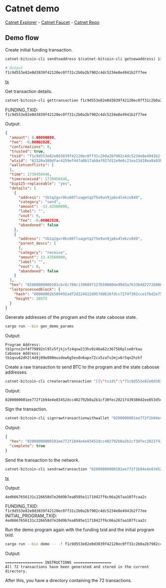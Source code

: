 # Catnet demo

[Catnet Explorer](https://catnet-mempool.btcwild.life/) - [Catnet Faucet](https://catnet-faucet.btcwild.life/) - [Catnet Repo](https://github.com/Bitcoin-Wildlife-Sanctuary/catnet)

## Demo flow

Create initial funding transaction.

```bash
catnet-bitcoin-cli sendtoaddress $(catnet-bitcoin-cli getnewaddress) 13.4356

# Output
f1c9d553e82e0d3839f42120ec0ff31c2b0a2b7902c4dc5234e8e4941b2f77ee
```

[tx](https://catnet-mempool.btcwild.life/tx/f1c9d553e82e0d3839f42120ec0ff31c2b0a2b7902c4dc5234e8e4941b2f77ee)

Get transaction details.

```bash
catnet-bitcoin-cli gettransaction f1c9d553e82e0d3839f42120ec0ff31c2b0a2b7902c4dc5234e8e4941b2f77ee
```

FUNDING_TXID: `f1c9d553e82e0d3839f42120ec0ff31c2b0a2b7902c4dc5234e8e4941b2f77ee`

Output:

```json
{
  "amount": 0.00000000,
  "fee": -0.00002820,
  "confirmations": 0,
  "trusted": true,
  "txid": "f1c9d553e82e0d3839f42120ec0ff31c2b0a2b7902c4dc5234e8e4941b2f77ee",
  "wtxid": "62320a380dfac4259ef447a0b17ab9af927d12e9e6c21ea13d18ea8a93b8310d",
  "walletconflicts": [
  ],
  "time": 1739450446,
  "timereceived": 1739450446,
  "bip125-replaceable": "yes",
  "details": [
    {
      "address": "tb1q2gvr0ks60fluagetq2f5e9un9jp6x4lekzv849",
      "category": "send",
      "amount": -13.43560000,
      "label": "",
      "vout": 0,
      "fee": -0.00002820,
      "abandoned": false
    },
    {
      "address": "tb1q2gvr0ks60fluagetq2f5e9un9jp6x4lekzv849",
      "parent_descs": [
      ],
      "category": "receive",
      "amount": 13.43560000,
      "label": "",
      "vout": 0,
      "abandoned": false
    }
  ],
  "hex": "02000000000101cbc6c780c1390897127b59000de99d3a7633b482272b906eeaccb5fbe3abf4bb0000000000fdffffff024019155000000000160014521837da1a7a7fcea32b02934c97932c83a357f93afe559e0000000016001420d18842baa78443a5b50acdca035549a1386dfd0247304402201a3b58b6947a1df0f069023b811ba3dffa4734b6a09b9d019c1cc4e35d7ec96d0220047c15de6361122fe4a6ea26a7e1ebf586a8b8b73666f837bebea594fb72d7d10121039d5ecf2993f4cbeadab7afdf4ea67a80121390786ea54eff2adbf10f3fac9944af960000",
  "lastprocessedblock": {
    "hash": "00000002b589492adf2d224922d957dd626fdcc7274f302cce1fbd2e7566e080",
    "height": 38575
  }
}
```

Generate addresses of the program and the state caboose state.

```bash
cargo run --bin gen_demo_params
```

Output:

```text
Program Address: tb1prns2nf4f79892nl9lv5fjkjsfz4qxw233hv0z46a62z367566plse0rkau
Caboose Address: tb1qvu62dh2l4d9j09e880musdew6g5ex8n6apx72cx5zafv2mjx6r5qn2hzkf
```

Create a raw transaction to send BTC to the program and the state caboose addresses.

```bash
catnet-bitcoin-cli createrawtransaction "[{\"txid\":\"f1c9d553e82e0d3839f42120ec0ff31c2b0a2b7902c4dc5234e8e4941b2f77ee\", \"vout\": 0}]" "[{\"tb1prns2nf4f79892nl9lv5fjkjsfz4qxw233hv0z46a62z367566plse0rkau\":13.42959670}, {\"tb1qvu62dh2l4d9j09e880musdew6g5ex8n6apx72cx5zafv2mjx6r5qn2hzkf\":0.0000033}]"
```

Output:

```text
0200000001ee772f1b94e4e83452dcc402792b0a2b1cf30fec2021f439380d2ee853d5c9f10000000000fdffffff0236f00b50000000002251201ce0a9a6a9f14e554fe5fb28995a5048aa0339518dd8f1575dd2851d7a9ad07f4a010000000000002200206734a6dd5fab4b2797273bf7c8372ed229931e7ae84de560d41752c56e46d0e800000000
```

Sign the transaction.

```bash
catnet-bitcoin-cli signrawtransactionwithwallet "0200000001ee772f1b94e4e83452dcc402792b0a2b1cf30fec2021f439380d2ee853d5c9f10000000000fdffffff0236f00b50000000002251201ce0a9a6a9f14e554fe5fb28995a5048aa0339518dd8f1575dd2851d7a9ad07f4a010000000000002200206734a6dd5fab4b2797273bf7c8372ed229931e7ae84de560d41752c56e46d0e800000000"
```

Output:

```json
{
  "hex": "02000000000101ee772f1b94e4e83452dcc402792b0a2b1cf30fec2021f439380d2ee853d5c9f10000000000fdffffff0236f00b50000000002251201ce0a9a6a9f14e554fe5fb28995a5048aa0339518dd8f1575dd2851d7a9ad07f4a010000000000002200206734a6dd5fab4b2797273bf7c8372ed229931e7ae84de560d41752c56e46d0e80247304402206f2f5931cadcf9abb845d44e7594625649fbaa0c3febd33d90f1b72638618cc102206efeaef454918fa322e8192b8a9ec08f22414c84381fd9c73c398463ca66cd680121039955f794dbff4e8fd022946e3815718c66025cccce2691ab09c4625fb4d242fd00000000",
  "complete": true
}
```

Send the transaction to the network.

```bash
catnet-bitcoin-cli sendrawtransaction "02000000000101ee772f1b94e4e83452dcc402792b0a2b1cf30fec2021f439380d2ee853d5c9f10000000000fdffffff0236f00b50000000002251201ce0a9a6a9f14e554fe5fb28995a5048aa0339518dd8f1575dd2851d7a9ad07f4a010000000000002200206734a6dd5fab4b2797273bf7c8372ed229931e7ae84de560d41752c56e46d0e80247304402206f2f5931cadcf9abb845d44e7594625649fbaa0c3febd33d90f1b72638618cc102206efeaef454918fa322e8192b8a9ec08f22414c84381fd9c73c398463ca66cd680121039955f794dbff4e8fd022946e3815718c66025cccce2691ab09c4625fb4d242fd00000000"
```

[tx](https://catnet-mempool.btcwild.life/tx/4ed6667656131c226658d7e20d9b7ea8505e11710427f6c66a267aa107fcaa2c)

Output:

```text
4ed6667656131c226658d7e20d9b7ea8505e11710427f6c66a267aa107fcaa2c
```

FUNDING_TXID: `f1c9d553e82e0d3839f42120ec0ff31c2b0a2b7902c4dc5234e8e4941b2f77ee`
INITIAL_PROGRAM_TXID: `4ed6667656131c226658d7e20d9b7ea8505e11710427f6c66a267aa107fcaa2c`

Run the demo program again with the funding txid and the initial program txid.

```bash
cargo run --bin demo -- -f f1c9d553e82e0d3839f42120ec0ff31c2b0a2b7902c4dc5234e8e4941b2f77ee -i 4ed6667656131c226658d7e20d9b7ea8505e11710427f6c66a267aa107fcaa2c
```

Output:

```text
================= INSTRUCTIONS =================
All 72 transactions have been generated and stored in the current directory.
```

After this, you have a directory containing the 72 transactions.


